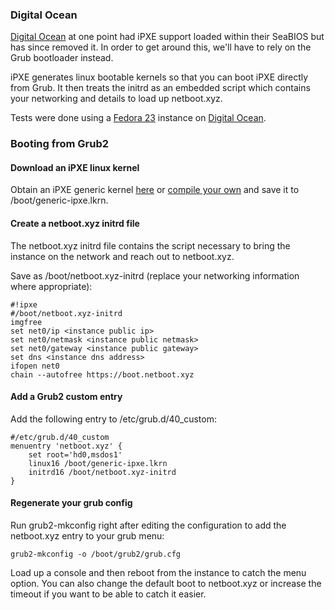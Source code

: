 ### Digital Ocean

[Digital Ocean](https://m.do.co/c/ab4e8f17ba0d) at one point had iPXE support loaded within their SeaBIOS but has since removed it.  In order to get around this, we'll have to rely on the Grub bootloader instead.

iPXE generates linux bootable kernels so that you can boot iPXE directly from Grub.  It then treats the initrd as an embedded script which contains your networking and details to load up netboot.xyz.

Tests were done using a [Fedora 23](https://getfedora.org) instance on [Digital Ocean](https://m.do.co/c/ab4e8f17ba0d).

### Booting from Grub2

#### Download an iPXE linux kernel

Obtain an iPXE generic kernel [here](https://boot.netboot.xyz/ipxe/generic-ipxe.lkrn) or [compile your own](http://ipxe.org/download) and save it to /boot/generic-ipxe.lkrn.

#### Create a netboot.xyz initrd file

The netboot.xyz initrd file contains the script necessary to bring the instance on the network and reach out to netboot.xyz.

Save as /boot/netboot.xyz-initrd (replace your networking information where appropriate):

    #!ipxe
    #/boot/netboot.xyz-initrd
    imgfree
    set net0/ip <instance public ip>
    set net0/netmask <instance public netmask>
    set net0/gateway <instance public gateway>
    set dns <instance dns address>
    ifopen net0
    chain --autofree https://boot.netboot.xyz

#### Add a Grub2 custom entry

Add the following entry to /etc/grub.d/40_custom:

    #/etc/grub.d/40_custom
    menuentry 'netboot.xyz' {
        set root='hd0,msdos1'
        linux16 /boot/generic-ipxe.lkrn
        initrd16 /boot/netboot.xyz-initrd
    }

#### Regenerate your grub config

Run grub2-mkconfig right after editing the configuration to add the netboot.xyz entry to your grub menu:

    grub2-mkconfig -o /boot/grub2/grub.cfg

Load up a console and then reboot from the instance to catch the menu option.  You can also change the default boot to netboot.xyz or increase the timeout if you want to be able to catch it easier.


